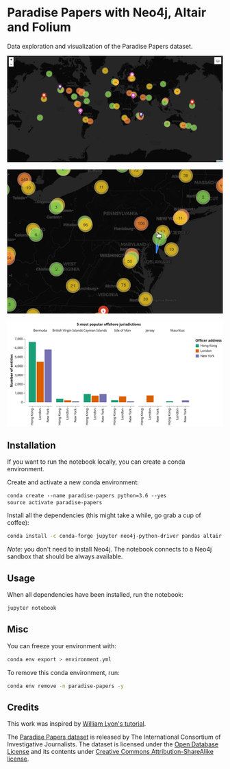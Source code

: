 # Paradise Papers with Neo4j, Altair and Folium

Data exploration and visualization of the Paradise Papers dataset.

![A screenshot of the interactive map](https://raw.githubusercontent.com/jackdbd/paradise-papers-neo4j/master/screenshots/map-screenshot.png "Screenshot of the Folium map")

![A GIF that shows how to use the interactive map](https://raw.githubusercontent.com/jackdbd/paradise-papers-neo4j/master/screenshots/map-demo.gif "Demo of the Folium map")

![5 most popular offshore jurisdictions](https://github.com/jackdbd/paradise-papers-neo4j/blob/master/screenshots/popular-offshore-jurisdictions.svg "popular-offshore-jurisdictions")


## Installation

If you want to run the notebook locally, you can create a conda environment.

Create and activate a new conda environment:

```
conda create --name paradise-papers python=3.6 --yes
source activate paradise-papers
```

Install all the dependencies (this might take a while, go grab a cup of coffee):

```sh
conda install -c conda-forge jupyter neo4j-python-driver pandas altair vega_datasets notebook vega folium -y
```

*Note:* you don't need to install Neo4j. The notebook connects to a Neo4j sandbox that should be always available.


## Usage

When all dependencies have been installed, run the notebook:

```sh
jupyter notebook
```


## Misc
You can freeze your environment with:

```sh
conda env export > environment.yml
```

To remove this conda environment, run:

```sh
conda env remove -n paradise-papers -y
```


## Credits

This work was inspired by [William Lyon's tutorial](https://www.lyonwj.com/2017/11/28/geocoding-paradise-papers-neo4j-spatial-visualization/).

The [Paradise Papers dataset](https://offshoreleaks.icij.org/pages/database) is released by The International Consortium of Investigative Journalists. The dataset is licensed under the [Open Database License](https://opendatacommons.org/licenses/odbl/1.0/) and its contents under [Creative Commons Attribution-ShareAlike license](https://creativecommons.org/licenses/by-sa/3.0/).
